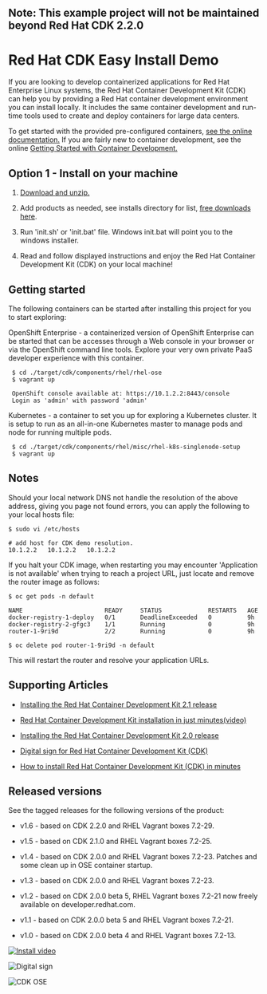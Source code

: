 Note: This example project will not be maintained beyond Red Hat CDK 2.2.0
--------------------------------------------------------------------

Red Hat CDK Easy Install Demo
=============================
If you are looking to develop containerized applications for Red Hat Enterprise Linux systems, the Red Hat Container Development Kit (CDK) can help you by providing 
a Red Hat container development environment you can install locally. It includes the same container development and run-time tools used to create and deploy containers 
for large data centers. 

To get started with the provided pre-configured containers, [see the online documentation.](https://access.redhat.com/documentation/en/red-hat-enterprise-linux-atomic-host/version-7/container-development-kit-installation-guide/) If you are fairly new to container development, see the online [Getting Started with Container Development.](https://access.redhat.com/documentation/en/red-hat-enterprise-linux-atomic-host/version-7/getting-started-with-container-development-kit)


Option 1 - Install on your machine
----------------------------------
1. [Download and unzip.](https://github.com/redhatdemocentral/cdk-install-demo/archive/master.zip)

2. Add products as needed, see installs directory for list, [free downloads here](http://developers.redhat.com/products/cdk/get-started/).

3. Run 'init.sh' or 'init.bat' file. Windows init.bat will point you to the windows installer.

4. Read and follow displayed instructions and enjoy the Red Hat Container Development Kit (CDK) on your local machine!


Getting started
---------------
The following containers can be started after installing this project for you to start exploring:

OpenShift Enterprise - a containerized version of OpenShift Enterprise can be started that can be accesses through a Web console in
your browser or via the OpenShift command line tools. Explore your very own private PaaS developer experience with this container.

     $ cd ./target/cdk/components/rhel/rhel-ose
     $ vagrant up

     OpenShift console available at: https://10.1.2.2:8443/console
     Login as 'admin' with password 'admin'

Kubernetes - a container to set you up for exploring a Kubernetes cluster. It is setup to run as an all-in-one Kubernetes master to
manage pods and node for running multiple pods.
  
     $ cd ./target/cdk/components/rhel/misc/rhel-k8s-singlenode-setup
     $ vagrant up 


Notes
-----
Should your local network DNS not handle the resolution of the above address, giving you page not found errors, you can apply the
following to your local hosts file:

```
$ sudo vi /etc/hosts

# add host for CDK demo resolution.
10.1.2.2   10.1.2.2   10.1.2.2
```

If you halt your CDK image, when restarting you may encounter 'Application is not available' when trying to reach a project URL,
just locate and remove the router image as follows:

```
$ oc get pods -n default

NAME                       READY     STATUS             RESTARTS   AGE
docker-registry-1-deploy   0/1       DeadlineExceeded   0          9h
docker-registry-2-gfgc3    1/1       Running            0          9h
router-1-9ri9d             2/2       Running            0          9h

$ oc delete pod router-1-9ri9d -n default
```

This will restart the router and resolve your application URLs.


Supporting Articles
-------------------
- [Installing the Red Hat Container Development Kit 2.1 release](http://www.schabell.org/2016/07/installing-redhat-cdk-2-1-release.html)

- [Red Hat Container Development Kit installation in just minutes(video)](http://www.schabell.org/2016/06/redhat-cdk-installation-in-just-minutes-video.html)

- [Installing the Red Hat Container Development Kit 2.0 release](http://www.schabell.org/2016/04/installing-redhat-cdk-2-0-release.html)

- [Digital sign for Red Hat Container Development Kit (CDK)](http://www.schabell.org/2016/03/digital-sign-redhat-cdk.html)

- [How to install Red Hat Container Development Kit (CDK) in minutes](http://www.schabell.org/2016/02/howto-install-redhat-cdk-in-minutes.html)


Released versions
-----------------
See the tagged releases for the following versions of the product:

- v1.6 - based on CDK 2.2.0 and RHEL Vagrant boxes 7.2-29. 

- v1.5 - based on CDK 2.1.0 and RHEL Vagrant boxes 7.2-25. 

- v1.4 - based on CDK 2.0.0 and RHEL Vagrant boxes 7.2-23. Patches and some clean up in OSE container startup.

- v1.3 - based on CDK 2.0.0 and RHEL Vagrant boxes 7.2-23.

- v1.2 - based on CDK 2.0.0 beta 5, RHEL Vagrant boxes 7.2-21 now freely available on developer.redhat.com.

- v1.1 - based on CDK 2.0.0 beta 5 and RHEL Vagrant boxes 7.2-21.

- v1.0 - based on CDK 2.0.0 beta 4 and RHEL Vagrant boxes 7.2-13.

[![Install video](https://github.com/redhatdemocentral/cdk-install-demo/blob/master/docs/demo-images/cdk-install-video.png?raw=true)](https://vimeo.com/ericschabell/cdk-install-demo)

![Digital sign](https://github.com/redhatdemocentral/cdk-install-demo/blob/master/docs/demo-images/red_hat_cdk_install_demo.jpg?raw=true)

![CDK OSE](https://github.com/redhatdemocentral/cdk-install-demo/blob/master/docs/demo-images/cdk-ose.png?raw=true)

